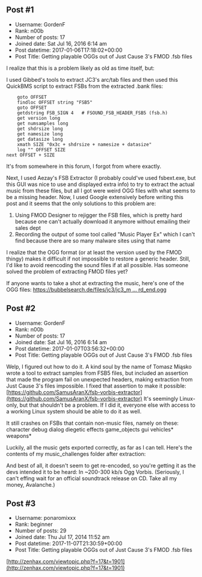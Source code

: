 ## Post #1
- Username: GordenF
- Rank: n00b
- Number of posts: 17
- Joined date: Sat Jul 16, 2016 6:14 am
- Post datetime: 2017-01-06T17:18:02+00:00
- Post Title: Getting playable OGGs out of Just Cause 3's FMOD .fsb files

I realize that this is a problem likely as old as time itself, but:

I used Gibbed's tools to extract JC3's arc/tab files and then used this QuickBMS script to extract FSBs from the extracted .bank files:

```
    goto OFFSET
    findloc OFFSET string "FSB5"
    goto OFFSET
    getdstring FSB_SIGN 4   # FSOUND_FSB_HEADER_FSB5 (fsb.h)
    get version long
    get numsamples long
    get shdrsize long
    get namesize long
    get datasize long
    xmath SIZE "0x3c + shdrsize + namesize + datasize"
    log "" OFFSET SIZE
next OFFSET + SIZE
```

It's from somewhere in this forum, I forgot from where exactly.

Next, I used Aezay's FSB Extractor (I probably could've used fsbext.exe, but this GUI was nice to use and displayed extra info) to try to extract the actual music from these files, but all I got were weird OGG files with what seems to be a missing header.
Now, I used Google extensively before writing this post and it seems that the only solutions to this problem are:
1. Using FMOD Designer to rejigger the FSB files, which is pretty hard because one can't actually download it anymore without emailing their sales dept
2. Recording the output of some tool called "Music Player Ex" which I can't find because there are so many malware sites using that name

I realize that the OGG format (or at least the version used by the FMOD thingy) makes it difficult if not impossible to restore a generic header.
Still, I'd like to avoid reencoding the sound files if at all possible. Has someone solved the problem of extracting FMOD files yet?

If anyone wants to take a shot at extracting the music, here's one of the OGG files: [https://bubbelsearch.de/files/jc3/jc3_m ... rd_end.ogg](https://bubbelsearch.de/files/jc3/jc3_mus_guitarchord_end.ogg)
## Post #2
- Username: GordenF
- Rank: n00b
- Number of posts: 17
- Joined date: Sat Jul 16, 2016 6:14 am
- Post datetime: 2017-01-07T03:56:32+00:00
- Post Title: Getting playable OGGs out of Just Cause 3's FMOD .fsb files

Welp, I figured out how to do it.
A kind soul by the name of Tomasz Miąsko wrote a tool to extract samples from FSB5 files, but included an assertion that made the program fail on unexpected headers, making extraction from Just Cause 3's files impossible.
I fixed that assertion to make it possible: [https://github.com/SamusAranX/fsb-vorbis-extractor](https://github.com/SamusAranX/fsb-vorbis-extractor)
It's seemingly Linux-only, but that shouldn't be a problem. If I did it, everyone else with access to a working Linux system should be able to do it as well.

It still crashes on FSBs that contain non-music files, namely on these:
character
debug
dialog
diegetic
effects
game_objects
gui
vehicles*
weapons*

Luckily, all the music gets exported correctly, as far as I can tell. Here's the contents of my music_challenges folder after extraction:

And best of all, it doesn't seem to get re-encoded, so you're getting it as the devs intended it to be heard: In ~200-300 kb/s Ogg Vorbis. 
(Seriously, I can't effing wait for an official soundtrack release on CD. Take all my money, Avalanche.)
## Post #3
- Username: ponaromixxx
- Rank: beginner
- Number of posts: 29
- Joined date: Thu Jul 17, 2014 11:52 am
- Post datetime: 2017-11-07T21:30:59+00:00
- Post Title: Getting playable OGGs out of Just Cause 3's FMOD .fsb files

[http://zenhax.com/viewtopic.php?f=17&t=1901](http://zenhax.com/viewtopic.php?f=17&t=1901)
